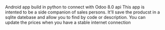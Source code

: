 Android app build in python to connect with Odoo 8.0 api
This app is intented to be a side companion of sales persons.
It'll save the producst in a sqlite datebase and allow you to find by code or description.
You can update the prices when you have a stable internet connection